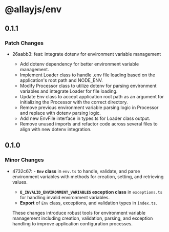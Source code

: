 # @allayjs/env

## 0.1.1

### Patch Changes

- 26aabb3: feat: integrate dotenv for environment variable management

  - Add dotenv dependency for better environment variable management.
  - Implement Loader class to handle .env file loading based on the
    application's root path and NODE_ENV.
  - Modify Processor class to utilize dotenv for parsing environment
    variables and integrate Loader for file loading.
  - Update Env class to accept application root path as an argument for
    initializing the Processor with the correct directory.
  - Remove previous environment variable parsing logic in Processor and
    replace with dotenv parsing logic.
  - Add new EnvFile interface in types.ts for Loader class output.
  - Remove unused imports and refactor code across several files to
    align with new dotenv integration.

## 0.1.0

### Minor Changes

- 4732c67: - **`Env` class** in `env.ts` to handle, validate, and parse environment variables with methods for creation, setting, and retrieving values.

  - **`E_INVALID_ENVIRONMENT_VARIABLES` exception class** in `exceptions.ts` for handling invalid environment variables.
  - **Export** of `Env` class, exceptions, and validation types in `index.ts`.

  These changes introduce robust tools for environment variable management including creation, validation, parsing, and exception handling to improve application configuration processes.
